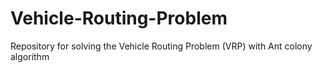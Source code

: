 # Vehicle-Routing-Problem
Repository for solving the Vehicle Routing Problem (VRP) with Ant colony algorithm
